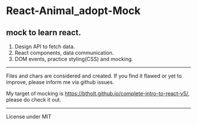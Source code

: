 # React-Animal_adopt-Mock

## mock to learn react.

1. Design API to fetch data.
2. React components, data communication.
3. DOM events, practice styling(CSS) and mocking.

---

Files and chars are considered and created. If you find it flawed or yet to improve, please inform me via github issues. 

My target of mocking is https://btholt.github.io/complete-intro-to-react-v5/, please do check it out.

---

License under MIT
